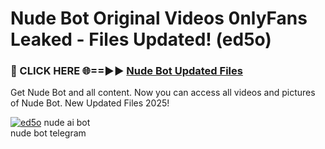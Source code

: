 # Nude Bot Original Videos 0nlyFans Leaked - Files Updated! (ed5o)

<h3>🔴 CLICK HERE 🌐==►► <a href="https://tinyurl.com/yc6ubb5a" rel="nofollow">Nude Bot Updated Files</a></h3>

Get Nude Bot and all content. Now you can access all videos and pictures of Nude Bot. New Updated Files 2025!

[![ed5o](https://i.imgur.com/7eu0CRL.gif)](https://tinyurl.com/yc6ubb5a)
nude ai bot<br>
nude bot telegram